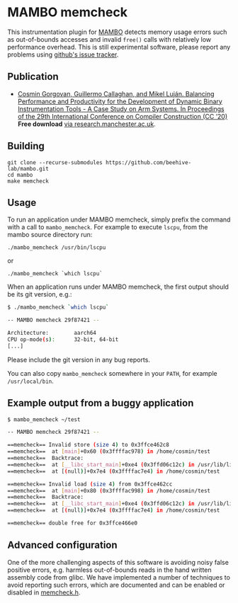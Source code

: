 # MAMBO memcheck

This instrumentation plugin for [MAMBO](https://github.com/beehive-lab/mambo) detects memory usage errors such as out-of-bounds accesses and invalid `free()` calls with relatively low performance overhead. This is still experimental software, please report any problems using [github's issue tracker](https://github.com/beehive-lab/mambo/issues).


## Publication

* [Cosmin Gorgovan, Guillermo Callaghan, and Mikel Luján. Balancing Performance and Productivity for the Development of Dynamic Binary Instrumentation Tools - A Case Study on Arm Systems. In Proceedings of the 29th International Conference on Compiler Construction (CC ’20)](https://dl.acm.org/doi/abs/10.1145/3377555.3377895) **Free download** [via research.manchester.ac.uk](https://www.research.manchester.ac.uk/portal/en/publications/balancing-performance-and-productivity-for-the-development-of-dynamic-binary-instrumentation-tools--a-case-study-on-arm-systems(80e57c1b-9e38-4a15-942d-eb240888b12b).html).


## Building

    git clone --recurse-submodules https://github.com/beehive-lab/mambo.git
    cd mambo
    make memcheck


## Usage

To run an application under MAMBO memcheck, simply prefix the command with a call to `mambo_memcheck`. For example to execute `lscpu`, from the mambo source directory run:

    ./mambo_memcheck /usr/bin/lscpu

or

    ./mambo_memcheck `which lscpu`

When an application runs under MAMBO memcheck, the first output should be its git version, e.g.:

```sh
$ ./mambo_memcheck `which lscpu`

-- MAMBO memcheck 29f87421 --

Architecture:        aarch64
CPU op-mode(s):      32-bit, 64-bit
[...]
```

Please include the git version in any bug reports.

You can also copy `mambo_memcheck` somewhere in your `PATH`, for example `/usr/local/bin`.


## Example output from a buggy application

```sh
$ mambo_memcheck ~/test

-- MAMBO memcheck 29f87421 --

==memcheck== Invalid store (size 4) to 0x3ffce462c8
==memcheck==  at [main]+0x60 (0x3ffffac978) in /home/cosmin/test
==memcheck==  Backtrace:
==memcheck==  at [__libc_start_main]+0xe4 (0x3ffd06c12c) in /usr/lib/libc-2.30.so
==memcheck==  at [(null)]+0x7e4 (0x3ffffac7e4) in /home/cosmin/test

==memcheck== Invalid load (size 4) from 0x3ffce462cc
==memcheck==  at [main]+0x80 (0x3ffffac998) in /home/cosmin/test
==memcheck==  Backtrace:
==memcheck==  at [__libc_start_main]+0xe4 (0x3ffd06c12c) in /usr/lib/libc-2.30.so
==memcheck==  at [(null)]+0x7e4 (0x3ffffac7e4) in /home/cosmin/test

==memcheck== double free for 0x3ffce466e0
```


## Advanced configuration

One of the more challenging aspects of this software is avoiding noisy false positive errors, e.g. harmless out-of-bounds reads in the hand written assembly code from glibc. We have implemented a number of techniques to avoid reporting such errors, which are documented and can be enabled or disabled in [memcheck.h](memcheck.h).

